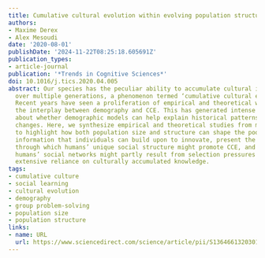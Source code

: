 ```yaml
---
title: Cumulative cultural evolution within evolving population structures
authors:
- Maxime Derex
- Alex Mesoudi
date: '2020-08-01'
publishDate: '2024-11-22T08:25:18.605691Z'
publication_types:
- article-journal
publication: '*Trends in Cognitive Sciences*'
doi: 10.1016/j.tics.2020.04.005
abstract: Our species has the peculiar ability to accumulate cultural innovations
  over multiple generations, a phenomenon termed ‘cumulative cultural evolution’ (CCE).
  Recent years have seen a proliferation of empirical and theoretical work exploring
  the interplay between demography and CCE. This has generated intense discussion
  about whether demographic models can help explain historical patterns of cultural
  changes. Here, we synthesize empirical and theoretical studies from multiple fields
  to highlight how both population size and structure can shape the pool of cultural
  information that individuals can build upon to innovate, present the potential pathways
  through which humans’ unique social structure might promote CCE, and discuss whether
  humans’ social networks might partly result from selection pressures linked to our
  extensive reliance on culturally accumulated knowledge.
tags:
- cumulative culture
- social learning
- cultural evolution
- demography
- group problem-solving
- population size
- population structure
links:
- name: URL
  url: https://www.sciencedirect.com/science/article/pii/S1364661320301078
---
```

